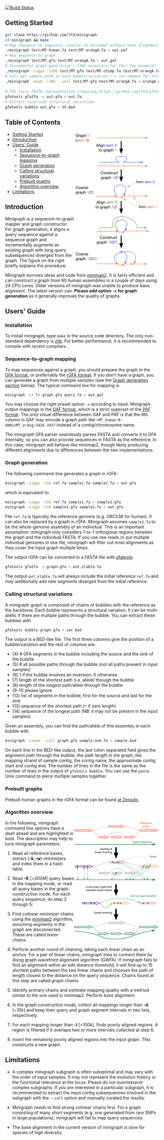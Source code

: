 [![Build Status](https://travis-ci.org/lh3/minigraph.svg?branch=master)](https://travis-ci.org/lh3/minigraph)
## <a name="started"></a>Getting Started

```sh
git clone https://github.com/lh3/minigraph
cd minigraph && make
# Map sequence to sequence, similar to minimap2 without base alignment
./minigraph test/MT-human.fa test/MT-orangA.fa > out.paf
# Map sequence to graph
./minigraph test/MT.gfa test/MT-orangA.fa > out.gaf
# Incremental graph generation (-l10k necessary for this toy example)
./minigraph -cxggs -l10k test/MT.gfa test/MT-chimp.fa test/MT-orangA.fa > out.gfa
# Call per-sample path in each bubble/variation (-c not needed for this)
./minigraph -xasm -l10k --call test/MT.gfa test/MT-orangA.fa > orangA.call.bed

# The lossy FASTA representation (requring https://github.com/lh3/gfatools)
gfatools gfa2fa -s out.gfa > out.fa
# Extract localized structural variations
gfatools bubble out.gfa > SV.bed
```

## Table of Contents

<img align="right" width="278" src="doc/example1.png"/>

- [Getting Started](#started)
- [Introduction](#intro)
- [Users' Guide](#uguide)
  - [Installation](#install)
  - [Sequence-to-graph mapping](#map)
  - [Graph generation](#ggen)
  - [Calling structural variations](#callsv)
  - [Prebuilt graphs](#prebuilt)
  - [Algorithm overview](#algo)
- [Limitations](#limit)

## <a name="intro"></a>Introduction

Minigraph is a sequence-to-graph mapper and graph constructor. For graph
generation, it aligns a query sequence against a sequence graph and
incrementally augments an existing graph with long query subsequences diverged
from the graph. The figure on the right briefly explains the procedure.

Minigraph borrows ideas and code from [minimap2][minimap2]. It is fairly
efficient and can construct a graph from 90 human assemblies in a couple of
days using 24 CPU cores. Older versions of minigraph was unable to produce
base alignment. The latest version can. **Please add option `-c` for graph
generation** as it generally improves the quality of graphs.

## <a name="uguide"></a>Users' Guide

### <a name="install"></a>Installation

To install minigraph, type `make` in the source code directory. The only
non-standard dependency is [zlib][zlib]. For better performance, it is
recommended to compile with recent compliers.

### <a name="map"></a>Sequence-to-graph mapping

To map sequences against a graph, you should prepare the graph in the [GFA
format][gfa1], or preferrably the [rGFA format][rgfa]. If you don't have
a graph, you can generate a graph from multiple samples (see the [Graph
generation section](#ggen) below). The typical command line for mapping is
```sh
minigraph -cx lr graph.gfa query.fa > out.gaf
```
You may choose the right preset option `-x` according to input. Minigraph
output mappings in the [GAF format][gaf], which is a strict superset of the
[PAF format][paf]. The only visual difference between GAF and PAF is that the
6th column in GAF may encode a graph path like
`>MT_human:0-4001<MT_orang:3426-3927` instead of a contig/chromosome name.

The minigraph GFA parser seamlessly parses FASTA and converts it to GFA
internally, so you can also provide sequences in FASTA as the reference. In
this case, minigraph will behave like minimap2, though likely producing
different alignments due to differences between the two implementations.

### <a name="ggen"></a>Graph generation

The following command-line generates a graph in rGFA:
```sh
minigraph -cxggs -t16 ref.fa sample1.fa sample2.fa > out.gfa
```
which is equivalent to
```sh
minigraph -cxggs -t16 ref.fa sample1.fa > sample1.gfa
minigraph -cxggs -t16 sample1.gfa sample2.fa > out.gfa
```
File `ref.fa` is typically the reference genome (e.g. GRCh38 for human).
It can also be replaced by a graph in rGFA. Minigraph assumes `sample1.fa` to
be the whole-genome assembly of an individual. This is an important assumption:
minigraph only considers 1-to-1 orthogonal regions between the graph and the
individual FASTA. If you use raw reads or put multiple individual genomes in
one file, minigraph will filter out most alignments as they cover the input
graph multiple times.

The output rGFA can be converted to a FASTA file with [gfatools][gfatools]:
```sh
gfatools gfa2fa -s graph.gfa > out.stable.fa
```
The output `out.stable.fa` will always include the initial reference `ref.fa`
and may additionally add new segments diverged from the initial reference.

### <a name="callsv"></a>Calling structural variations

A minigraph graph is composed of chains of bubbles with the reference as the
backbone. Each *bubble* represents a structural variation. It can be
multi-allelic if there are multiple paths through the bubble. You can extract
these bubbles with
```sh
gfatools bubble graph.gfa > var.bed
```
The output is a BED-like file. The first three columns give the position of a
bubble/variation and the rest of columns are:

* (4) \# GFA segments in the bubble including the source and the sink of the bubble
* (5) \# all possible paths through the bubble (not all paths present in input samples)
* (6) 1 if the bubble involves an inversion; 0 otherwise
* (7) length of the shortest path (i.e. allele) through the bubble
* (8) length of the longest path/allele through the bubble
* (9-11) please ignore
* (12) list of segments in the bubble; first for the source and last for the sink
* (13) sequence of the shortest path (`*` if zero length)
* (14) sequence of the longest path (NB: it may not be present in the input samples)

Given an assembly, you can find the path/allele of this assembly in each bubble with
```sh
minigraph -cxasm --call graph.gfa sample-asm.fa > sample.bed
```
On each line in the BED-like output, the last colon separated field gives the
alignment path through the bubble, the path length in the graph, the mapping
strand of sample contig, the contig name, the approximate contig start and
contig end. The number of lines in the file is the same as the number of lines
in the output of `gfatools bubble`. You can use the `paste` Unix command to
piece multiple samples together.

### <a name="prebuilt"></a>Prebuilt graphs

Prebuilt human graphs in the rGFA format can be found [at Zenodo][human-zenodo].

### <a name="algo"></a>Algorithm overview

<img align="right" width="278" src="doc/example2.png"/>

In the following, minigraph command line options have a dash ahead and are
highlighted in bold. The description may help to tune minigraph parameters.

1. Read all reference bases, extract (**-k**,**-w**)-minimizers and index them
   in a hash table.

2. Read **-K** [=*500M*] query bases in the mapping mode, or read all query
   bases in the graph construction mode. For each query sequence, do step 3
   through 5:

3. Find colinear minimizer chains using the [minimap2][minimap2] algorithm,
   assuming segments in the graph are disconnected. These are called *linear
   chains*.

4. Perform another round of chaining, taking each linear chain as an anchor.
   For a pair of linear chains, minigraph tries to connect them by doing graph
   wavefront alignment algorithm (GWFA). If minigraph fails to find an
   alignment within an edit distance threshold, it will find up to 15 shortest
   paths between the two linear chains and chooses the path of length closest
   to the distance on the query sequence. Chains found at this step are called
   *graph chains*.

5. Identify primary chains and estimate mapping quality with a method similar
   to the one used in minimap2. Perform base alignment.

6. In the graph construction mode, collect all mappings longer than **-d**
   [=*10k*] and keep their query and graph segment intervals in two lists,
   respectively.

7. For each mapping longer than **-l** [=*100k*], finds poorly aligned regions.
   A region is filtered if it overlaps two or more intervals collected at step
   6.

8. Insert the remaining poorly aligned regions into the input graph. This
   constructs a new graph.

## <a name="limit"></a>Limitations

* A complex minigraph subgraph is often suboptimal and may vary with the order
  of input samples. It may not represent the evolution history
  or the functional relevance at the locus. Please *do not overinterpret*
  complex subgraphs. If you are interested in a particular subgraph, it is
  recommended to extract the input contig subsequences involved in the subgraph
  with the `--call` option and manually curated the results.

* Minigraph needs to find strong colinear chains first. For a graph consisting
  of many short segments (e.g. one generated from rare SNPs in large
  populations), minigraph will fail to map query sequences.

* The base alignment in the current version of minigraph is slow for species of
  high diversity.


[zlib]: http://zlib.net/
[minimap2]: https://github.com/lh3/minimap2
[rgfa]: https://github.com/lh3/gfatools/blob/master/doc/rGFA.md
[gfa1]: https://github.com/GFA-spec/GFA-spec/blob/master/GFA1.md
[gaf]: https://github.com/lh3/gfatools/blob/master/doc/rGFA.md#the-graph-alignment-format-gaf
[paf]: https://github.com/lh3/miniasm/blob/master/PAF.md
[gfatools]: https://github.com/lh3/gfatools
[bandage]: https://rrwick.github.io/Bandage/
[gfaviz]: https://github.com/ggonnella/gfaviz
[human-zenodo]: https://zenodo.org/record/6499594
